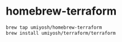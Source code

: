 # homebrew-terraform

``` bash
brew tap umiyosh/homebrew-terraform
brew install umiyosh/terraform/terraform
```
